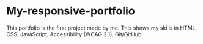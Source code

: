 # My-responsive-portfolio
This portfolio is the first project made by me. This shows my skills in HTML, CSS, JavaScript, Accessibility (WCAG 2.1), Git/GitHub. 
